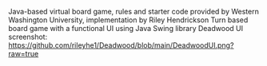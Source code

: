 Java-based virtual board game, rules and starter code provided by Western Washington University, implementation by Riley Hendrickson
Turn based board game with a functional UI using Java Swing library
Deadwood UI screenshot: https://github.com/rileyhe1/Deadwood/blob/main/DeadwoodUI.png?raw=true
